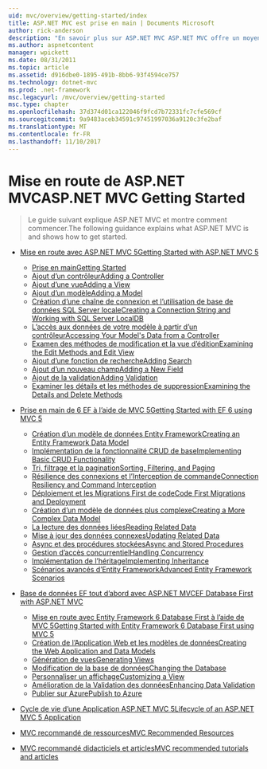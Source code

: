 ```yaml
---
uid: mvc/overview/getting-started/index
title: ASP.NET MVC est prise en main | Documents Microsoft
author: rick-anderson
description: "En savoir plus sur ASP.NET MVC ASP.NET MVC offre un moyen puissant, basé sur des modèles pour créer des sites Web dynamiques qui permet une séparation claire des problèmes et ce g..."
ms.author: aspnetcontent
manager: wpickett
ms.date: 08/31/2011
ms.topic: article
ms.assetid: d916dbe0-1895-491b-8bb6-93f4594ce757
ms.technology: dotnet-mvc
ms.prod: .net-framework
msc.legacyurl: /mvc/overview/getting-started
msc.type: chapter
ms.openlocfilehash: 37d374d01ca122046f9fcd7b72331fc7cfe569cf
ms.sourcegitcommit: 9a9483aceb34591c97451997036a9120c3fe2baf
ms.translationtype: MT
ms.contentlocale: fr-FR
ms.lasthandoff: 11/10/2017
---
```

<a name="aspnet-mvc-getting-started"></a><span data-ttu-id="b1b49-103">Mise en route de ASP.NET MVC</span><span class="sxs-lookup"><span data-stu-id="b1b49-103">ASP.NET MVC Getting Started</span></span>
====================
> <span data-ttu-id="b1b49-104">Le guide suivant explique ASP.NET MVC et montre comment commencer.</span><span class="sxs-lookup"><span data-stu-id="b1b49-104">The following guidance explains what ASP.NET MVC is and shows how to get started.</span></span>


- [<span data-ttu-id="b1b49-105">Mise en route avec ASP.NET MVC 5</span><span class="sxs-lookup"><span data-stu-id="b1b49-105">Getting Started with ASP.NET MVC 5</span></span>](introduction/index.md)

    - [<span data-ttu-id="b1b49-106">Prise en main</span><span class="sxs-lookup"><span data-stu-id="b1b49-106">Getting Started</span></span>](introduction/getting-started.md)
    - [<span data-ttu-id="b1b49-107">Ajout d’un contrôleur</span><span class="sxs-lookup"><span data-stu-id="b1b49-107">Adding a Controller</span></span>](introduction/adding-a-controller.md)
    - [<span data-ttu-id="b1b49-108">Ajout d’une vue</span><span class="sxs-lookup"><span data-stu-id="b1b49-108">Adding a View</span></span>](introduction/adding-a-view.md)
    - [<span data-ttu-id="b1b49-109">Ajout d’un modèle</span><span class="sxs-lookup"><span data-stu-id="b1b49-109">Adding a Model</span></span>](introduction/adding-a-model.md)
    - [<span data-ttu-id="b1b49-110">Création d’une chaîne de connexion et l’utilisation de base de données SQL Server locale</span><span class="sxs-lookup"><span data-stu-id="b1b49-110">Creating a Connection String and Working with SQL Server LocalDB</span></span>](introduction/creating-a-connection-string.md)
    - [<span data-ttu-id="b1b49-111">L’accès aux données de votre modèle à partir d’un contrôleur</span><span class="sxs-lookup"><span data-stu-id="b1b49-111">Accessing Your Model's Data from a Controller</span></span>](introduction/accessing-your-models-data-from-a-controller.md)
    - [<span data-ttu-id="b1b49-112">Examen des méthodes de modification et la vue d’édition</span><span class="sxs-lookup"><span data-stu-id="b1b49-112">Examining the Edit Methods and Edit View</span></span>](introduction/examining-the-edit-methods-and-edit-view.md)
    - [<span data-ttu-id="b1b49-113">Ajout d’une fonction de recherche</span><span class="sxs-lookup"><span data-stu-id="b1b49-113">Adding Search</span></span>](introduction/adding-search.md)
    - [<span data-ttu-id="b1b49-114">Ajout d’un nouveau champ</span><span class="sxs-lookup"><span data-stu-id="b1b49-114">Adding a New Field</span></span>](introduction/adding-a-new-field.md)
    - [<span data-ttu-id="b1b49-115">Ajout de la validation</span><span class="sxs-lookup"><span data-stu-id="b1b49-115">Adding Validation</span></span>](introduction/adding-validation.md)
    - [<span data-ttu-id="b1b49-116">Examiner les détails et les méthodes de suppression</span><span class="sxs-lookup"><span data-stu-id="b1b49-116">Examining the Details and Delete Methods</span></span>](introduction/examining-the-details-and-delete-methods.md)
- [<span data-ttu-id="b1b49-117">Prise en main de 6 EF à l’aide de MVC 5</span><span class="sxs-lookup"><span data-stu-id="b1b49-117">Getting Started with EF 6 using MVC 5</span></span>](getting-started-with-ef-using-mvc/index.md)

    - [<span data-ttu-id="b1b49-118">Création d’un modèle de données Entity Framework</span><span class="sxs-lookup"><span data-stu-id="b1b49-118">Creating an Entity Framework Data Model</span></span>](getting-started-with-ef-using-mvc/creating-an-entity-framework-data-model-for-an-asp-net-mvc-application.md)
    - [<span data-ttu-id="b1b49-119">Implémentation de la fonctionnalité CRUD de base</span><span class="sxs-lookup"><span data-stu-id="b1b49-119">Implementing Basic CRUD Functionality</span></span>](getting-started-with-ef-using-mvc/implementing-basic-crud-functionality-with-the-entity-framework-in-asp-net-mvc-application.md)
    - [<span data-ttu-id="b1b49-120">Tri, filtrage et la pagination</span><span class="sxs-lookup"><span data-stu-id="b1b49-120">Sorting, Filtering, and Paging</span></span>](getting-started-with-ef-using-mvc/sorting-filtering-and-paging-with-the-entity-framework-in-an-asp-net-mvc-application.md)
    - [<span data-ttu-id="b1b49-121">Résilience des connexions et l’Interception de commande</span><span class="sxs-lookup"><span data-stu-id="b1b49-121">Connection Resiliency and Command Interception</span></span>](getting-started-with-ef-using-mvc/connection-resiliency-and-command-interception-with-the-entity-framework-in-an-asp-net-mvc-application.md)
    - [<span data-ttu-id="b1b49-122">Déploiement et les Migrations First de code</span><span class="sxs-lookup"><span data-stu-id="b1b49-122">Code First Migrations and Deployment</span></span>](getting-started-with-ef-using-mvc/migrations-and-deployment-with-the-entity-framework-in-an-asp-net-mvc-application.md)
    - [<span data-ttu-id="b1b49-123">Création d’un modèle de données plus complexe</span><span class="sxs-lookup"><span data-stu-id="b1b49-123">Creating a More Complex Data Model</span></span>](getting-started-with-ef-using-mvc/creating-a-more-complex-data-model-for-an-asp-net-mvc-application.md)
    - [<span data-ttu-id="b1b49-124">La lecture des données liées</span><span class="sxs-lookup"><span data-stu-id="b1b49-124">Reading Related Data</span></span>](getting-started-with-ef-using-mvc/reading-related-data-with-the-entity-framework-in-an-asp-net-mvc-application.md)
    - [<span data-ttu-id="b1b49-125">Mise à jour des données connexes</span><span class="sxs-lookup"><span data-stu-id="b1b49-125">Updating Related Data</span></span>](getting-started-with-ef-using-mvc/updating-related-data-with-the-entity-framework-in-an-asp-net-mvc-application.md)
    - [<span data-ttu-id="b1b49-126">Async et des procédures stockées</span><span class="sxs-lookup"><span data-stu-id="b1b49-126">Async and Stored Procedures</span></span>](getting-started-with-ef-using-mvc/async-and-stored-procedures-with-the-entity-framework-in-an-asp-net-mvc-application.md)
    - [<span data-ttu-id="b1b49-127">Gestion d’accès concurrentiel</span><span class="sxs-lookup"><span data-stu-id="b1b49-127">Handling Concurrency</span></span>](getting-started-with-ef-using-mvc/handling-concurrency-with-the-entity-framework-in-an-asp-net-mvc-application.md)
    - [<span data-ttu-id="b1b49-128">Implémentation de l’héritage</span><span class="sxs-lookup"><span data-stu-id="b1b49-128">Implementing Inheritance</span></span>](getting-started-with-ef-using-mvc/implementing-inheritance-with-the-entity-framework-in-an-asp-net-mvc-application.md)
    - [<span data-ttu-id="b1b49-129">Scénarios avancés d’Entity Framework</span><span class="sxs-lookup"><span data-stu-id="b1b49-129">Advanced Entity Framework Scenarios</span></span>](getting-started-with-ef-using-mvc/advanced-entity-framework-scenarios-for-an-mvc-web-application.md)
- [<span data-ttu-id="b1b49-130">Base de données EF tout d’abord avec ASP.NET MVC</span><span class="sxs-lookup"><span data-stu-id="b1b49-130">EF Database First with ASP.NET MVC</span></span>](database-first-development/index.md)

    - [<span data-ttu-id="b1b49-131">Mise en route avec Entity Framework 6 Database First à l’aide de MVC 5</span><span class="sxs-lookup"><span data-stu-id="b1b49-131">Getting Started with Entity Framework 6 Database First using MVC 5</span></span>](database-first-development/setting-up-database.md)
    - [<span data-ttu-id="b1b49-132">Création de l’Application Web et les modèles de données</span><span class="sxs-lookup"><span data-stu-id="b1b49-132">Creating the Web Application and Data Models</span></span>](database-first-development/creating-the-web-application.md)
    - [<span data-ttu-id="b1b49-133">Génération de vues</span><span class="sxs-lookup"><span data-stu-id="b1b49-133">Generating Views</span></span>](database-first-development/generating-views.md)
    - [<span data-ttu-id="b1b49-134">Modification de la base de données</span><span class="sxs-lookup"><span data-stu-id="b1b49-134">Changing the Database</span></span>](database-first-development/changing-the-database.md)
    - [<span data-ttu-id="b1b49-135">Personnaliser un affichage</span><span class="sxs-lookup"><span data-stu-id="b1b49-135">Customizing a View</span></span>](database-first-development/customizing-a-view.md)
    - [<span data-ttu-id="b1b49-136">Amélioration de la Validation des données</span><span class="sxs-lookup"><span data-stu-id="b1b49-136">Enhancing Data Validation</span></span>](database-first-development/enhancing-data-validation.md)
    - [<span data-ttu-id="b1b49-137">Publier sur Azure</span><span class="sxs-lookup"><span data-stu-id="b1b49-137">Publish to Azure</span></span>](database-first-development/publish-to-azure.md)
- [<span data-ttu-id="b1b49-138">Cycle de vie d’une Application ASP.NET MVC 5</span><span class="sxs-lookup"><span data-stu-id="b1b49-138">Lifecycle of an ASP.NET MVC 5 Application</span></span>](lifecycle-of-an-aspnet-mvc-5-application.md)
- [<span data-ttu-id="b1b49-139">MVC recommandé de ressources</span><span class="sxs-lookup"><span data-stu-id="b1b49-139">MVC Recommended Resources</span></span>](recommended-resources-for-mvc.md)
- [<span data-ttu-id="b1b49-140">MVC recommandé didacticiels et articles</span><span class="sxs-lookup"><span data-stu-id="b1b49-140">MVC recommended tutorials and articles</span></span>](mvc-learning-sequence.md)
